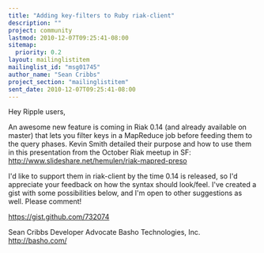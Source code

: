 ```yaml
---
title: "Adding key-filters to Ruby riak-client"
description: ""
project: community
lastmod: 2010-12-07T09:25:41-08:00
sitemap:
  priority: 0.2
layout: mailinglistitem
mailinglist_id: "msg01745"
author_name: "Sean Cribbs"
project_section: "mailinglistitem"
sent_date: 2010-12-07T09:25:41-08:00
---
```



Hey Ripple users,

An awesome new feature is coming in Riak 0.14 (and already available on master) 
that lets you filter keys in a MapReduce job before feeding them to the query 
phases. Kevin Smith detailed their purpose and how to use them in this 
presentation from the October Riak meetup in SF: 
http://www.slideshare.net/hemulen/riak-mapred-preso

I'd like to support them in riak-client by the time 0.14 is released, so I'd 
appreciate your feedback on how the syntax should look/feel. I've created a 
gist with some possibilities below, and I'm open to other suggestions as well. 
Please comment!

https://gist.github.com/732074

Sean Cribbs 
Developer Advocate
Basho Technologies, Inc.
http://basho.com/

